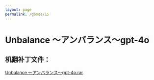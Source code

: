 ```yaml
---
layout: page
permalink: /games/15
---
```



# Unbalance ～アンバランス～gpt-4o

## 机翻补丁文件：

[Unbalance ～アンバランス～gpt-4o.rar](../resources/Unbalance%20%EF%BD%9E%E3%82%A2%E3%83%B3%E3%83%90%E3%83%A9%E3%83%B3%E3%82%B9%EF%BD%9Egpt-4o.rar)

 

